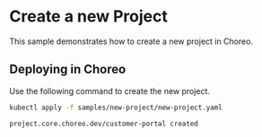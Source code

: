 # Create a new Project
This sample demonstrates how to create a new project in Choreo. 

## Deploying in Choreo
Use the following command to create the new project.

```bash
kubectl apply -f samples/new-project/new-project.yaml
``` 

```bash
project.core.choreo.dev/customer-portal created
```
